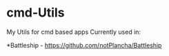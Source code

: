 # cmd-Utils
My Utils for cmd based apps
Currently used in:

  *Battleship - https://github.com/notPlancha/Battleship
